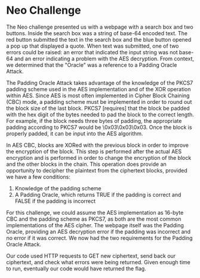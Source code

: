 # Neo Challenge 
	
The Neo challenge presented us with a webpage with a search box and two buttons. Inside the search box was a string of base-64 encoded text. The red button submitted the text in the search box and the blue button opened a pop up that displayed a quote. When text was submitted, one of two errors could be raised: an error that indicated the input string was not base-64 and an error indicating a problem with the AES decryption. From context, we determined that the "Oracle" was a reference to a Padding Oracle Attack. 

The Padding Oracle Attack takes advantage of the knowledge of the PKCS7 padding scheme used in the AES implementation and of the XOR operation within AES. Since AES is most often implemented in Cipher Block Chaining (CBC) mode, a padding scheme must be implemented in order to round out the block size of the last block. PKCS7 [requires] that the block be padded with the hex digit of the bytes needed to pad the block to the correct length. For example, if the block needs three bytes of padding, the appropriate padding according to PKCS7 would be \0x03\0x03\0x03. Once the block is properly padded, it can be input into the AES algorithm. 

In AES CBC, blocks are XORed with the previous block in order to improve the encryption of the block. This step is performed after the actual AES encryption and is performed in order to change the encryption of the block and the other blocks in the chain. This operation does provide an opportunity to decipher the plaintext from the ciphertext blocks, provided we have a few conditions:

1. Knowledge of the padding scheme
2. A Padding Oracle, which returns TRUE if the padding is correct and FALSE if the padding is incorrect

For this challenge, we could assume the AES implementation as 16-byte CBC and the padding scheme as PKCS7, as both are the most common implementations of the AES cipher. The webpage itself was the Padding Oracle, providing an AES decryption error if the padding was incorrect and no error if it was correct. We now had the two requirements for the Padding Oracle Attack. 

Our code used HTTP requests to GET new ciphertext, send back our ciphertext, and check what errors were being returned. Given enough time to run, eventually our code would have returned the flag.
